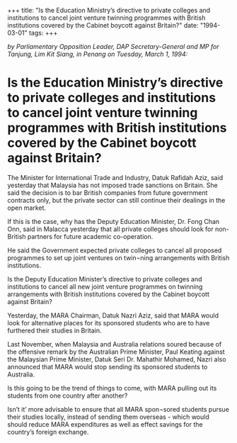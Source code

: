 +++ 
title: "Is the Education Ministry’s directive to private colleges and institutions to cancel joint venture twinning programmes with British institutions covered by the Cabinet boycott against Britain?"
date: "1994-03-01"
tags:
+++

_by Parliamentary Opposition Leader, DAP Secretary-General and MP for Tanjung, Lim Kit Siang, in Penang on Tuesday, March 1, 1994:_

# Is the Education Ministry’s directive to private colleges and institutions to cancel joint venture twinning programmes with British institutions covered by the Cabinet boycott against Britain?

The Minister for International Trade and Industry, Datuk Rafidah Aziz, said yesterday that Malaysia has not imposed trade sanctions on Britain. She said the decision is to bar British companies from future government contracts only, but the private sector can still continue their dealings in the open market.</u>

If this is the case, why has the Deputy Education Minister, Dr. Fong Chan Onn, said in Malacca yesterday that all private colleges should look for non-British partners for future academic co-operation.

He said the Government expected private colleges to cancel all proposed programmes to set up joint ventures on twin¬ning arrangements with British institutions.

Is the Deputy Education Minister’s directive to private colleges and institutions to cancel all new joint venture programmes on twinning arrangements with British institutions covered by the Cabinet boycott against Britain?

Yesterday, the MARA Chairman, Datuk Nazri Aziz, said that MARA would look for alternative places for its sponsored students who are to have furthered their studies in Britain.

Last November, when Malaysia and Australia relations soured because of the offensive remark by the Australian Prime Minister, Paul Keating against the Malaysian Prime Minister, Datuk Seri Dr. Mahathir Mohamed, Nazri also announced that MARA would stop sending its sponsored students to Australia.

Is this going to be the trend of things to come, with MARA pulling out its students from one country after another?

Isn’t it’ more advisable to ensure that all MARA spon¬sored students pursue their studies locally, instead of sending them overseas - which would should reduce MARA expenditures as well as effect savings for the country’s foreign exchange.
 
